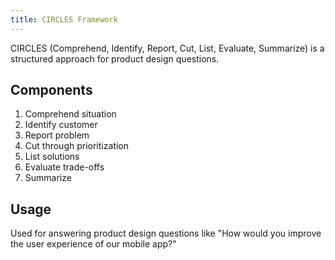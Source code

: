 ```yaml
---
title: CIRCLES Framework
---
```


CIRCLES (Comprehend, Identify, Report, Cut, List, Evaluate, Summarize) is a structured approach for product design questions.

## Components

1. Comprehend situation
2. Identify customer
3. Report problem
4. Cut through prioritization
5. List solutions
6. Evaluate trade-offs
7. Summarize

## Usage

Used for answering product design questions like "How would you improve the user experience of our mobile app?"
